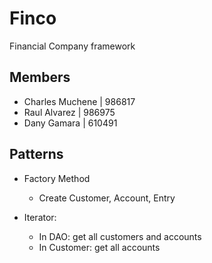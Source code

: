# Finco
Financial Company framework

## Members
* Charles Muchene | 986817
* Raul Alvarez | 986975
* Dany Gamara | 610491

## Patterns

* Factory Method
    * Create Customer, Account, Entry

    
* Iterator:
    * In DAO: get all customers and accounts
    * In Customer: get all accounts 